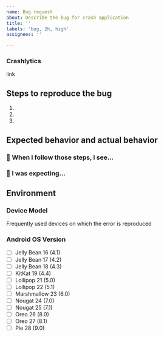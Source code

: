 ```yaml
---
name: Bug request
about: Describe the bug for crash application
title: ''
labels: 'bug, 2h, high'
assignees: ''

---
```


### Crashlytics

link

## Steps to reproduce the bug

1.
2.
3.

## Expected behavior and actual behavior

### 🐛 When I follow those steps, I see...


### 🦄 I was expecting...


## Environment

### Device Model

Frequently used devices on which the error is reproduced

### Android OS Version

- [ ] Jelly Bean 16 (4.1)
- [ ] Jelly Bean 17 (4.2)
- [ ] Jelly Bean 18 (4.3)
- [ ] KitKat 19 (4.4)
- [ ] Lollipop 21 (5.0)
- [ ] Lollipop 22 (5.1)
- [ ] Marshmallow 23 (6.0)
- [ ] Nougat 24 (7.0)
- [ ] Nougat 25 (7.1)
- [ ] Oreo 26 (8.0)
- [ ] Oreo 27 (8.1)
- [ ] Pie 28 (9.0)
